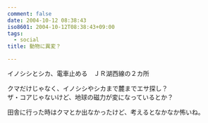 ```yaml
---
comment: false
date: 2004-10-12 08:38:43
iso8601: 2004-10-12T08:38:43+09:00
tags:
  - social
title: 動物に異変？

---
```


<div class="entry-body">
  <p>イノシシとシカ、電車止める　ＪＲ湖西線の２カ所</p>

  <p>クマだけじゃなく、イノシシやシカまで麓までエサ探し？<br />
    ザ・コアじゃないけど、地球の磁力が変になっているとか？</p>

  <p>田舎に行った時はクマとか出なかったけど、考えるとなかなか怖いね。</p>
</div>
